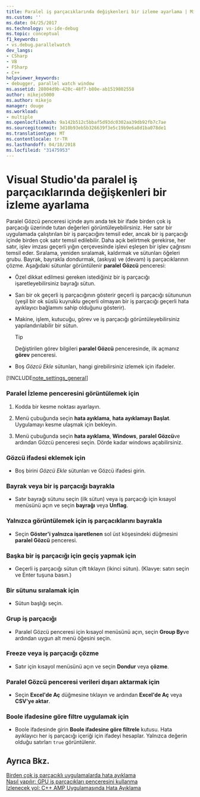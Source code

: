 ```yaml
---
title: Paralel iş parçacıklarında değişkenleri bir izleme ayarlama | Microsoft Docs
ms.custom: ''
ms.date: 04/25/2017
ms.technology: vs-ide-debug
ms.topic: conceptual
f1_keywords:
- vs.debug.parallelwatch
dev_langs:
- CSharp
- VB
- FSharp
- C++
helpviewer_keywords:
- debugger, parallel watch window
ms.assetid: 28004d9b-420c-48f7-b80e-ab1519802558
author: mikejo5000
ms.author: mikejo
manager: douge
ms.workload:
- multiple
ms.openlocfilehash: 9a142b512c5bbaf5d93dc0302aa39db92fb7c7ae
ms.sourcegitcommit: 3d10b93eb5b326639f3e5c19b9e6a8d1ba078de1
ms.translationtype: MT
ms.contentlocale: tr-TR
ms.lasthandoff: 04/18/2018
ms.locfileid: "31475953"
---
```

# <a name="set-a-watch-on-variables-in-parallel-threads-in-visual-studio"></a>Visual Studio'da paralel iş parçacıklarında değişkenleri bir izleme ayarlama
Paralel Gözcü penceresi içinde aynı anda tek bir ifade birden çok iş parçacığı üzerinde tutan değerleri görüntüleyebilirsiniz. Her satır bir uygulamada çalıştırılan bir iş parçacığını temsil eder, ancak bir iş parçacığı içinde birden çok satır temsil edilebilir. Daha açık belirtmek gerekirse, her satır, işlev imzası geçerli yığın çerçevesinde işlevi eşleşen bir işlev çağrısını temsil eder. Sıralama, yeniden sıralamak, kaldırmak ve sütunları öğeleri grubu. Bayrak, bayrakla dondurmak, (askıya) ve (devam) iş parçacıklarının çözme. Aşağıdaki sütunlar görüntülenir **paralel Gözcü** penceresi:  
  
-   Özel dikkat edilmesi gereken istediğiniz bir iş parçacığı işaretleyebilirsiniz bayrağı sütun.  
  
-   Sarı bir ok geçerli iş parçacığının gösterir geçerli iş parçacığı sütununun (yeşil bir ok süslü kuyruklu geçerli olmayan bir iş parçacığı geçerli hata ayıklayıcı bağlamını sahip olduğunu gösterir).  
  
-   Makine, işlem, kutucuğu, görev ve iş parçacığı görüntüleyebilirsiniz yapılandırılabilir bir sütun.  
  
    > [!TIP]
    >  Değiştirilen görev bilgileri **paralel Gözcü** penceresinde, ilk açmanız **görev** penceresi.  
  
-   Boş *Gözcü Ekle* sütunları, hangi girebilirsiniz izlemek için ifadeler.  
  
 [!INCLUDE[note_settings_general](../data-tools/includes/note_settings_general_md.md)]  
  
### <a name="to-display-the-parallel-watch-window"></a>Paralel İzleme penceresini görüntülemek için  
  
1.  Kodda bir kesme noktası ayarlayın.  
  
2.  Menü çubuğunda seçin **hata ayıklama**, **hata ayıklamayı Başlat**. Uygulamayı kesme ulaşmak için bekleyin.  
  
3.  Menü çubuğunda seçin **hata ayıklama**, **Windows**, **paralel Gözcü**ve ardından Gözcü penceresi seçin. Dörde kadar windows açabilirsiniz.  
  
### <a name="to-add-a-watch-expression"></a>Gözcü ifadesi eklemek için  
  
-   Boş birini *Gözcü Ekle* sütunları ve Gözcü ifadesi girin.  
  
### <a name="to-flag-or-unflag-a-thread"></a>Bayrak veya bir iş parçacığı bayrakla  
  
-   Satır bayrağı sütunu seçin (ilk sütun) veya iş parçacığı için kısayol menüsünü açın ve seçin **bayrağı** veya **Unflag**.  
  
### <a name="to-display-only-flagged-threads"></a>Yalnızca görüntülemek için iş parçacıklarını bayrakla  
  
-   Seçin **Göster'i yalnızca işaretlenen** sol üst köşesindeki düğmesini **paralel Gözcü** penceresi.  
  
### <a name="to-switch-to-another-thread"></a>Başka bir iş parçacığı için geçiş yapmak için  
  
-   Geçerli iş parçacığı sütun çift tıklayın (ikinci sütun). (Klavye: satırı seçin ve Enter tuşuna basın.)  
  
### <a name="to-sort-a-column"></a>Bir sütunu sıralamak için  
  
-   Sütun başlığı seçin.  
  
### <a name="to-group-threads"></a>Grup iş parçacığı  
  
-   Paralel Gözcü penceresi için kısayol menüsünü açın, seçin **Group By**ve ardından uygun alt menü öğesini seçin.  
  
### <a name="to-freeze-or-thaw-threads"></a>Freeze veya iş parçacığı çözme  
  
-   Satır için kısayol menüsünü açın ve seçin **Dondur** veya **çözme**.  
  
### <a name="to-export-the-data-in-the-parallel-watch-window"></a>Paralel Gözcü penceresi verileri dışarı aktarmak için  
  
-   Seçin **Excel'de Aç** düğmesine tıklayın ve ardından **Excel'de Aç** veya **CSV'ye aktar**.  
  
### <a name="to-filter-by-a-boolean-expression"></a>Boole ifadesine göre filtre uygulamak için  
  
-   Boole ifadesinde girin **Boole ifadesine göre filtrele** kutusu. Hata ayıklayıcı her iş parçacığı içeriği için ifadeyi hesaplar. Yalnızca değerin olduğu satırları `true` görüntülenir.  
  
## <a name="see-also"></a>Ayrıca Bkz.  
 [Birden çok iş parçacıklı uygulamalarda hata ayıklama](../debugger/debug-multithreaded-applications-in-visual-studio.md)   
 [Nasıl yapılır: GPU iş parçacıkları penceresini kullanma](../debugger/how-to-use-the-gpu-threads-window.md)   
 [İzlenecek yol: C++ AMP Uygulamasında Hata Ayıklama](/cpp/parallel/amp/walkthrough-debugging-a-cpp-amp-application)